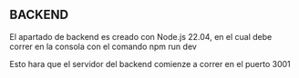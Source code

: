 ## BACKEND

El apartado de backend es creado con Node.js 22.04, en el cual debe correr en la consola con el comando npm run dev

Esto hara que el servidor del backend comienze a correr en el puerto 3001


